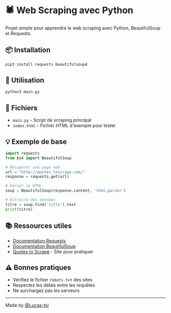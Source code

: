 # 🕷️ Web Scraping avec Python

Projet simple pour apprendre le web scraping avec Python, BeautifulSoup et Requests.

## 📦 Installation

```bash
pip3 install requests beautifulsoup4
```

## 🚀 Utilisation

```bash
python3 main.py
```

## 📁 Fichiers

- `main.py` - Script de scraping principal
- `index.html` - Fichier HTML d'exemple pour tester

## 💡 Exemple de base

```python
import requests
from bs4 import BeautifulSoup

# Récupérer une page web
url = "http://quotes.toscrape.com/"
response = requests.get(url)

# Parser le HTML
soup = BeautifulSoup(response.content, 'html.parser')

# Extraire des données
titre = soup.find('title').text
print(titre)
```

## 📚 Ressources utiles

- [Documentation Requests](https://requests.readthedocs.io/)
- [Documentation BeautifulSoup](https://www.crummy.com/software/BeautifulSoup/bs4/doc/)
- [Quotes to Scrape](http://quotes.toscrape.com/) - Site pour pratiquer

## ⚠️ Bonnes pratiques

- Vérifiez le fichier `robots.txt` des sites
- Respectez les délais entre les requêtes
- Ne surchargez pas les serveurs

---

Made by [@Lucas-tsl](https://github.com/Lucas-tsl)
